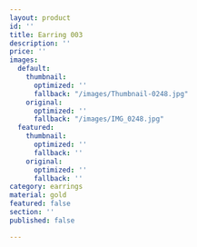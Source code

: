 ```yaml
---
layout: product
id: ''
title: Earring 003
description: ''
price: ''
images:
  default:
    thumbnail:
      optimized: ''
      fallback: "/images/Thumbnail-0248.jpg"
    original:
      optimized: ''
      fallback: "/images/IMG_0248.jpg"
  featured:
    thumbnail:
      optimized: ''
      fallback: ''
    original:
      optimized: ''
      fallback: ''
category: earrings
material: gold
featured: false
section: ''
published: false

---
```

